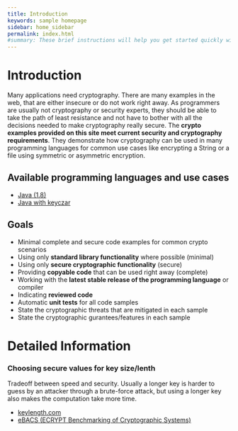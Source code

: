 ```yaml
---
title: Introduction
keywords: sample homepage
sidebar: home_sidebar
permalink: index.html
#summary: These brief instructions will help you get started quickly with the theme. The other topics in this help provide additional information and detail about working with other aspects of this theme and Jekyll.
---
```


# Introduction

Many applications need cryptography. There are many examples in the web, that are either insecure or do not work right away. 
As programmers are usually not cryptography or security experts, they should be able to take the path of least resistance and not have to bother with all the decisions needed to make cryptography really secure.
The **crypto examples provided on this site meet current security and cryptography requirements**.
They demonstrate how cryptography can be used in many programming languages for common use cases like encrypting a String or a file using symmetric or asymmetric encryption. 

## Available programming languages and use cases

- [Java (1.8)](java_landing_page)
- [Java with keyczar](java_keyczar_landing_page)

## Goals

- Minimal complete and secure code examples for common crypto scenarios
- Using only **standard library functionality** where possible (minimal)
- Using only **secure cryptographic functionality** (secure)
- Providing **copyable code** that can be used right away (complete)
- Working with the **latest stable release of the programming language** or compiler
- Indicating **reviewed code**
- Automatic **unit tests** for all code samples
- State the cryptographic threats that are mitigated in each sample 
- State the cryptographic gurantees/features in each sample

# Detailed Information

### Choosing secure values for key size/lenth

Tradeoff between speed and security. Usually a longer key is harder to guess by an attacker through a brute-force attack, but using a longer key also makes the computation take more time.

- [keylength.com](https://www.keylength.com/en/compare/)
- [eBACS (ECRYPT Benchmarking of Cryptographic Systems)](https://bench.cr.yp.to/)